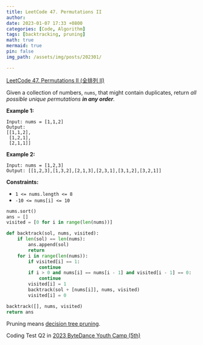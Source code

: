 ```yaml
---
title: LeetCode 47. Permutations II
author: 
date: 2023-01-07 17:33 +0800
categories: [Code, Algorithm]
tags: [backtracking, pruning]
math: true
mermaid: true
pin: false
img_path: /assets/img/posts/202301/

---
```


[LeetCode 47. Permutations II (全排列 II)](https://leetcode.cn/problems/permutations-ii/)

Given a collection of numbers, `nums`, that might contain duplicates, return *all possible unique permutations **in any order**.*

**Example 1:**

```
Input: nums = [1,1,2]
Output:
[[1,1,2],
 [1,2,1],
 [2,1,1]]
```

**Example 2:**

```
Input: nums = [1,2,3]
Output: [[1,2,3],[1,3,2],[2,1,3],[2,3,1],[3,1,2],[3,2,1]]
```

 

**Constraints:**

- `1 <= nums.length <= 8`
- `-10 <= nums[i] <= 10`



```python
nums.sort()
ans = []
visited = [0 for i in range(len(nums))]

def backtrack(sol, nums, visited):
    if len(sol) == len(nums):
        ans.append(sol)
        return
    for i in range(len(nums)):
        if visited[i] == 1:
            continue
        if i > 0 and nums[i] == nums[i - 1] and visited[i - 1] == 0:
            continue
        visited[i] = 1
        backtrack(sol + [nums[i]], nums, visited)
        visited[i] = 0

backtrack([], nums, visited)
return ans
```



Pruning means [decision tree pruning](https://en.wikipedia.org/wiki/Decision_tree_pruning).



Coding Test Q2 in [2023 ByteDance Youth Camp (5th)](https://youthcamp.bytedance.com)

